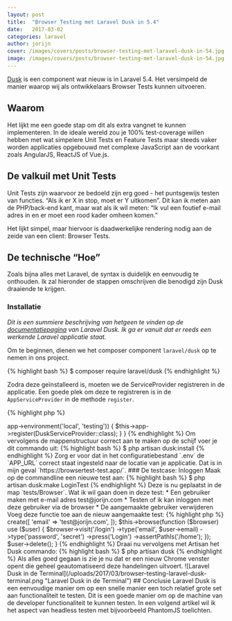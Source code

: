 ```yaml
---
layout: post
title:  "Browser Testing met Laravel Dusk in 5.4"
date:   2017-03-02
categories: laravel
author: jorijn
cover: /images/covers/posts/browser-testing-met-laravel-dusk-in-54.jpg # Header cover [optional]
image: /images/covers/posts/browser-testing-met-laravel-dusk-in-54.jpg # Used by Twitter Cards and Open Graph [optional]
---
```


[Dusk](https://laravel.com/docs/5.4/dusk) is een component wat nieuw is in Laravel 5.4. Het versimpeld de manier waarop wij als ontwikkelaars Browser Tests kunnen uitvoeren.

## Waarom
Het lijkt me een goede stap om dit als extra vangnet te kunnen implementeren. In de ideale wereld zou je 100% test-coverage willen hebben met wat simpelere Unit Tests en Feature Tests maar steeds vaker worden applicaties opgebouwd met complexe JavaScript aan de voorkant zoals AngularJS, ReactJS of Vue.js.

## De valkuil met Unit Tests
Unit Tests zijn waarvoor ze bedoeld zijn erg goed - het puntsgewijs testen van functies. “Als ik er X in stop, moet er Y uitkomen”. Dit kan ik meten aan de PHP/back-end kant, maar wat als ik wil meten: “Ik vul een foutief e-mail adres in en er moet een rood kader omheen komen.”

Het lijkt simpel, maar hiervoor is daadwerkelijke rendering nodig aan de zeide van een client: Browser Tests.

## De technische “Hoe”
Zoals bijna alles met Laravel, de syntax is duidelijk en eenvoudig te onthouden. Ik zal hieronder de stappen omschrijven die benodigd zijn Dusk draaiende te krijgen.

### Installatie
_Dit is een summiere beschrijving van hetgeen te vinden op de [documentatiepagina](https://laravel.com/docs/5.4/dusk) van Laravel Dusk. Ik ga er vanuit dat er reeds een werkende Laravel applicatie staat._

Om te beginnen, dienen we het composer component `laravel/dusk` op te nemen in ons project.

{% highlight bash %}
$ composer require laravel/dusk
{% endhighlight %}

Zodra deze geïnstalleerd is, moeten we de ServiceProvider registreren in de applicatie. Een goede plek om deze te registreren is in de `AppServiceProvider` in de methode `register`.

{% highlight php %}
<?php
use Laravel\Dusk\DuskServiceProvider;

/**
 * Register any application services.
 *
 * @return void
 */
public function register()
{
    if ($this->app->environment('local', 'testing')) {
        $this->app->register(DuskServiceProvider::class);
    }
}
{% endhighlight %}

Om vervolgens de mappenstructuur correct aan te maken op de schijf voer je dit commando uit:

{% highlight bash %}
$ php artisan dusk:install
{% endhighlight %}

Zorg er voor dat in het configuratiebestand `.env` de `APP_URL` correct staat ingesteld naar de locatie van je applicatie. Dat is in mijn geval `https://browsertest-test.app/`.

### De testcase: Inloggen
Maak op de commandline een nieuwe test aan:

{% highlight bash %}
$ php artisan dusk:make LoginTest
{% endhighlight %}

Deze is nu geplaatst in de map `tests/Browser`. Wat ik wil gaan doen in deze test:

* Een gebruiker maken met e-mail adres test@jorijn.com
* Testen of ik kan inloggen met deze gebruiker via de browser
* De aangemaakte gebruiker verwijderen

Voeg deze functie toe aan de nieuw aangemaakte test:

{% highlight php %}
<?php

public function testLogin()
{
  $user = factory(\App\User::class)->create([
    'email' => 'test@jorijn.com',
  ]);

  $this->browse(function ($browser) use ($user) {
      $browser->visit('/login')
              ->type('email', $user->email)
              ->type('password', 'secret')
              ->press('Login')
              ->assertPathIs('/home');
  });

  $user->delete();
}
{% endhighlight %}

Draai nu vervolgens met Artisan het Dusk commando:

{% highlight bash %}
$ php artisan dusk
{% endhighlight %}

Als alles goed gegaan is zie je nu dat er een nieuw Chrome venster opent die geheel geautomatiseerd deze handelingen uitvoert.

![Laravel Dusk in de Terminal](/uploads/2017/03/browser-testing-laravel-dusk-terminal.png "Laravel Dusk in de Terminal")

## Conclusie
Laravel Dusk is een eenvoudige manier om op een snelle manier een toch relatief grote set aan functionaliteit te testen. Dit is een goede manier om op de machine van de developer functionaliteit te kunnen testen. In een volgend artikel wil ik het aspect van headless testen met bijvoorbeeld PhantomJS toelichten. 
